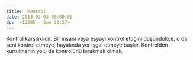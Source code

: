 ```yaml
---
title:  Kontrol 
date: 2013-03-03 00:00:00
dp:  <12285 - Sun 22:27>
---
```



Kontrol karşılıklıdır. Bir insanı veya eşyayı kontrol ettiğini
düşündükçe, o da seni kontrol etmeye, hayatında yer işgal etmeye
başlar. Kontrolden kurtulmanın yolu da kontrolünü bırakmak
olmalı. 

